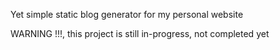 Yet simple static blog generator for my personal website 

WARNING !!!, this project is still in-progress, not completed yet
